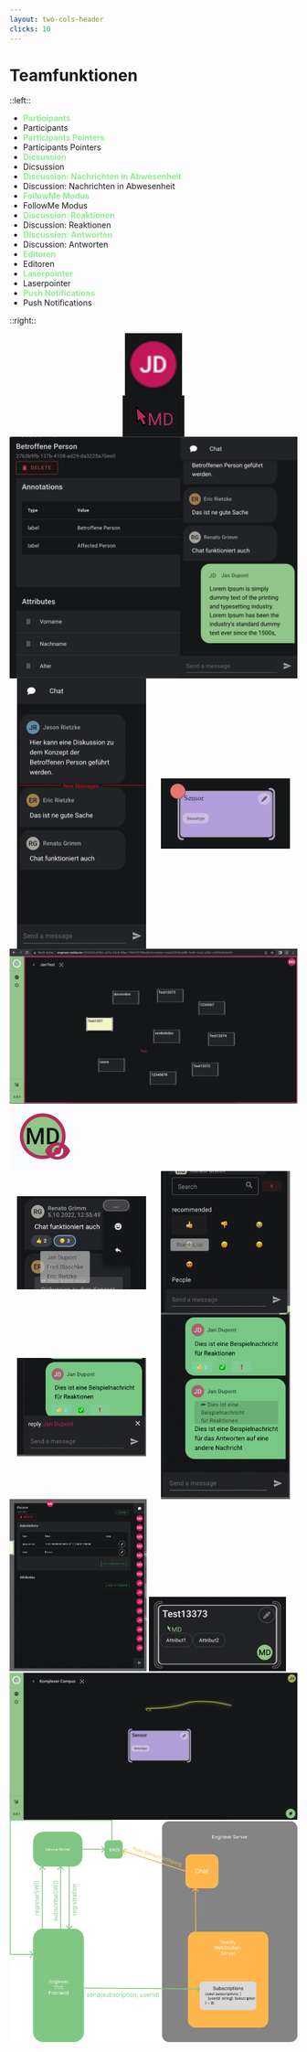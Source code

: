 ```yaml
---
layout: two-cols-header
clicks: 10
---
```


# Teamfunktionen

::left::

<ul>
    <li v-if="$slidev.nav.clicks === 1"><strong>Participants</strong></li><li v-else>Participants</li>
    <li v-if="$slidev.nav.clicks === 2"><strong>Participants Pointers</strong></li><li v-else>Participants Pointers</li>
    <li v-if="$slidev.nav.clicks === 3"><strong>Dicsussion</strong></li><li v-else>Dicsussion</li>
    <li v-if="$slidev.nav.clicks === 4"><strong>Discussion: Nachrichten in Abwesenheit</strong></li><li v-else>Discussion: Nachrichten in Abwesenheit</li>
    <li v-if="$slidev.nav.clicks === 5"><strong>FollowMe Modus</strong></li><li v-else>FollowMe Modus</li>
    <li v-if="$slidev.nav.clicks === 6"><strong>Discussion: Reaktionen</strong></li><li v-else>Discussion: Reaktionen</li>
    <li v-if="$slidev.nav.clicks === 7"><strong>Discussion: Antworten</strong></li><li v-else>Discussion: Antworten</li>
    <li v-if="$slidev.nav.clicks === 8"><strong>Editoren</strong></li><li v-else>Editoren</li>
    <li v-if="$slidev.nav.clicks === 9"><strong>Laserpointer</strong></li><li v-else>Laserpointer</li>
    <li v-if="$slidev.nav.clicks === 10"><strong>Push Notifications</strong></li><li v-else>Push Notifications</li>
    
</ul>

<style>
    strong {
        color: lightgreen !important;
    }
</style>

::right::

<div class="imgContainer" v-if="$slidev.nav.clicks === 1">
  <img src="/img/teamfunktionen/participants.png" width="100">
</div>
<div class="imgContainer" v-if="$slidev.nav.clicks === 2">
  <img src="/img/teamfunktionen/ParticipantPointers.png" >
</div>
<div class="imgContainer" v-if="$slidev.nav.clicks === 3">
  <img src="/img/teamfunktionen/Discussion_expanded_small.png" >
</div>
<div class="imgContainer" v-if="$slidev.nav.clicks === 4">
  <img class="twoImg" src="/img/teamfunktionen/NewMessage_Chat.png" >
  <img class="twoImg" src="/img/teamfunktionen/NewMessage_Template.png" >
</div>
<div class="d-flex align-center flex-column" v-if="$slidev.nav.clicks === 5">
  <img src="/img/teamfunktionen/followMe.png" class="mb-3">
  <img src="/img/teamfunktionen/FollowMeGefolgt.png" >
</div>
<div class="imgContainer" v-if="$slidev.nav.clicks === 6">
  <img class="twoImg" src="/img/teamfunktionen/Discussion_Reaktionen.png" >
  <img class="twoImg" src="/img/teamfunktionen/EmojiPicker.png" >
</div>
<div class="imgContainer" v-if="$slidev.nav.clicks === 7">
  <img class="twoImg" src="/img/teamfunktionen/Answering_Indicator.png" >
  <img class="twoImg" src="/img/teamfunktionen/BeispielnachrichtAntwort.png" >
</div>
<div class="d-flex align-center flex-column" v-if="$slidev.nav.clicks === 8">
  <img src="/img/teamfunktionen/EditorsInModal.png" class="mb-3" width="240">
  <img src="/img/teamfunktionen/EditorInTemplate.png" width="240">
</div>
<div class="imgContainer" v-if="$slidev.nav.clicks === 9">
  <img src="/img/teamfunktionen/Laserpointer.png" >
</div>
<div class="imgContainer" v-if="$slidev.nav.clicks === 10">
  <img src="/img/teamfunktionen/PushNotifications.png" >
</div>

<style>
    .imgContainer {
        display: flex;
        justify-content: center;
        align-items: center;
        height: 100%;
    }
    .twoImg {
        width: 45% !important;
        max-width: 45% !important;
        margin: 0 2.5%;
    }
</style>
